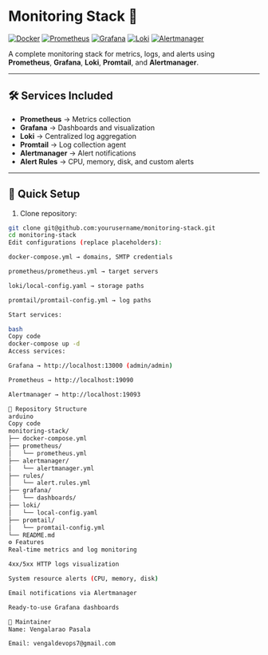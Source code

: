 # Monitoring Stack 🚀

[![Docker](https://img.shields.io/badge/Docker-24.0.1-blue?logo=docker)](https://www.docker.com/)
[![Prometheus](https://img.shields.io/badge/Prometheus-2.50.0-orange?logo=prometheus)](https://prometheus.io/)
[![Grafana](https://img.shields.io/badge/Grafana-10.3.0-red?logo=grafana)](https://grafana.com/)
[![Loki](https://img.shields.io/badge/Loki-2.9.0-lightgrey?logo=loki)](https://grafana.com/oss/loki/)
[![Alertmanager](https://img.shields.io/badge/Alertmanager-0.25.0-yellowgreen?logo=prometheus)](https://prometheus.io/docs/alerting/alertmanager/)

A complete monitoring stack for metrics, logs, and alerts using **Prometheus**, **Grafana**, **Loki**, **Promtail**, and **Alertmanager**.

---

## 🛠 Services Included

- **Prometheus** → Metrics collection  
- **Grafana** → Dashboards and visualization  
- **Loki** → Centralized log aggregation  
- **Promtail** → Log collection agent  
- **Alertmanager** → Alert notifications  
- **Alert Rules** → CPU, memory, disk, and custom alerts  

---

## 🚀 Quick Setup

1. Clone repository:

```bash
git clone git@github.com:yourusername/monitoring-stack.git
cd monitoring-stack
Edit configurations (replace placeholders):

docker-compose.yml → domains, SMTP credentials

prometheus/prometheus.yml → target servers

loki/local-config.yaml → storage paths

promtail/promtail-config.yml → log paths

Start services:

bash
Copy code
docker-compose up -d
Access services:

Grafana → http://localhost:13000 (admin/admin)

Prometheus → http://localhost:19090

Alertmanager → http://localhost:19093

📂 Repository Structure
arduino
Copy code
monitoring-stack/
├── docker-compose.yml
├── prometheus/
│   └── prometheus.yml
├── alertmanager/
│   └── alertmanager.yml
├── rules/
│   └── alert.rules.yml
├── grafana/
│   └── dashboards/
├── loki/
│   └── local-config.yaml
├── promtail/
│   └── promtail-config.yml
└── README.md
⚙ Features
Real-time metrics and log monitoring

4xx/5xx HTTP logs visualization

System resource alerts (CPU, memory, disk)

Email notifications via Alertmanager

Ready-to-use Grafana dashboards

📧 Maintainer
Name: Vengalarao Pasala

Email: vengaldevops7@gmail.com
